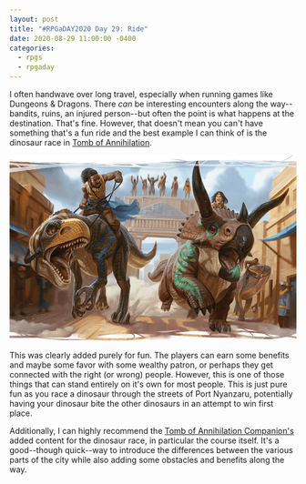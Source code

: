 ```yaml
---
layout: post
title: "#RPGaDAY2020 Day 29: Ride"
date: 2020-08-29 11:00:00 -0400
categories:
  - rpgs
  - rpgaday
---
```


I often handwave over long travel, especially when running games like Dungeons & Dragons. There _can_ be interesting encounters along the way--bandits, ruins, an injured person--but often the point is what happens at the destination. That's fine. However, that doesn't mean you can't have something that's a fun ride and the best example I can think of is the dinosaur race in [Tomb of Annihilation](https://dnd.wizards.com/products/tabletop-games/rpg-products/tomb-annihilation).

![Dinosaur race!](dinosaur-race.png)

This was clearly added purely for fun. The players can earn some benefits and maybe some favor with some wealthy patron, or perhaps they get connected with the right (or wrong) people. However, this is one of those things that can stand entirely on it's own for most people. This is just pure fun as you race a dinosaur through the streets of Port Nyanzaru, potentially having your dinosaur bite the other dinosaurs in an attempt to win first place.

Additionally, I can highly recommend the [Tomb of Annihilation Companion's](https://www.dmsguild.com/product/225854/Tomb-of-Annihilation-Companion) added content for the dinosaur race, in particular the course itself. It's a good--though quick--way to introduce the differences between the various parts of the city while also adding some obstacles and benefits along the way.
